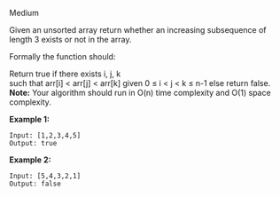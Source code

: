 Medium

Given an unsorted array return whether an increasing subsequence of length 3 exists or not in the array.

Formally the function should:

Return true if there exists i, j, k  
such that arr[i] < arr[j] < arr[k] given 0 ≤ i < j < k ≤ n-1 else return false.  
**Note:** Your algorithm should run in O(n) time complexity and O(1) space complexity.

**Example 1:**
```
Input: [1,2,3,4,5]
Output: true
```
**Example 2:**
```
Input: [5,4,3,2,1]
Output: false
```
